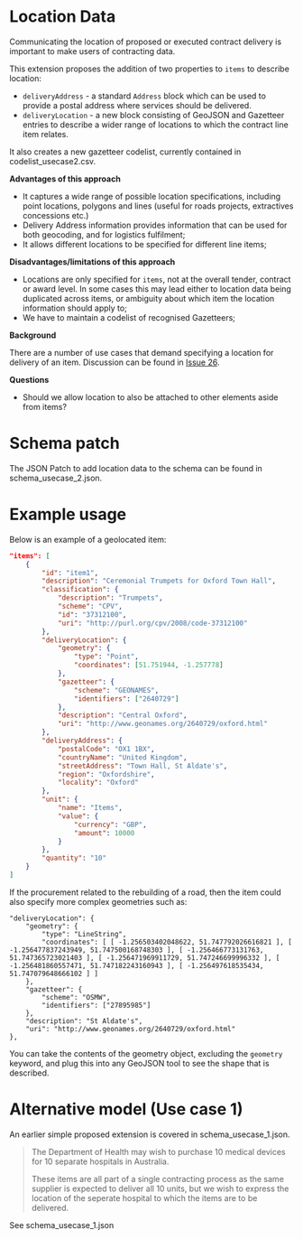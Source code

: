 # Location Data

Communicating the location of proposed or executed contract delivery is important to make users of contracting data. 

This extension proposes the addition of two properties to ```items``` to describe location:

* ```deliveryAddress``` - a standard ```Address``` block which can be used to provide a postal address where services should be delivered.
* ```deliveryLocation``` - a new block consisting of GeoJSON and Gazetteer entries to describe a wider range of locations to which the contract line item relates.

It also creates a new gazetteer codelist, currently contained in codelist_usecase2.csv.

**Advantages of this approach**

* It captures a wide range of possible location specifications, including point locations, polygons and lines (useful for roads projects, extractives concessions etc.)
* Delivery Address information provides information that can be used for both geocoding, and for logistics fulfilment;
* It allows different locations to be specified for different line items;

**Disadvantages/limitations of this approach**

* Locations are only specified for ```items```, not at the overall tender, contract or award level. In some cases this may lead either to location data being duplicated across items, or ambiguity about which item the location information should apply to;
* We have to maintain a codelist of recognised Gazetteers;

**Background** 

There are a number of use cases that demand specifying a location for delivery of an item. Discussion can be found in [Issue 26](https://github.com/open-contracting/standard/issues/26).

**Questions**

* Should we allow location to also be attached to other elements aside from items? 


Schema patch
============

The JSON Patch to add location data to the schema can be found in schema_usecase_2.json.

Example usage
=============

Below is an example of a geolocated item:

```json
"items": [
    {
        "id": "item1",
        "description": "Ceremonial Trumpets for Oxford Town Hall",
        "classification": {
            "description": "Trumpets",
            "scheme": "CPV",
            "id": "37312100",
            "uri": "http://purl.org/cpv/2008/code-37312100"
        },
        "deliveryLocation": {
            "geometry": {
                "type": "Point",
                "coordinates": [51.751944, -1.257778]
            },
            "gazetteer": {
                "scheme": "GEONAMES",
                "identifiers": ["2640729"]
            },
            "description": "Central Oxford",
            "uri": "http://www.geonames.org/2640729/oxford.html"
        },
        "deliveryAddress": {
            "postalCode": "OX1 1BX",
            "countryName": "United Kingdom",
            "streetAddress": "Town Hall, St Aldate's",
            "region": "Oxfordshire",
            "locality": "Oxford"
        },
        "unit": {
            "name": "Items",
            "value": {
                "currency": "GBP",
                "amount": 10000
            }
        },
        "quantity": "10"
    }
]
```

If the procurement related to the rebuilding of a road, then the item could also specify more complex geometries such as:

```
"deliveryLocation": {
    "geometry": {
        "type": "LineString",
        "coordinates": [ [ -1.256503402048622, 51.747792026616821 ], [ -1.256477837243949, 51.747500168748303 ], [ -1.256466773131763, 51.747365723021403 ], [ -1.256471969911729, 51.747246699996332 ], [ -1.256481860557471, 51.747182243160943 ], [ -1.256497618535434, 51.747079648666102 ] ]
    },
    "gazetteer": {
        "scheme": "OSMW",
        "identifiers": ["27895985"]
    },
    "description": "St Aldate's",
    "uri": "http://www.geonames.org/2640729/oxford.html"
},
```

You can take the contents of the geometry object, excluding the ```geometry``` keyword, and plug this into any GeoJSON tool to see the shape that is described. 


Alternative model (Use case 1)
==========
An earlier simple proposed extension is covered in schema_usecase_1.json.

> The Department of Health may wish to purchase 10 medical devices for 10 separate hospitals in Australia.
>
> These items are all part of a single contracting process as the same supplier is expected to deliver all 10 units, but 
we wish to express the location of the seperate hospital to which the items are to be delivered.

See schema_usecase_1.json
